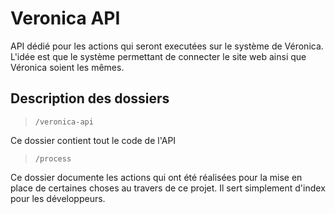 # Veronica API
API dédié pour les actions qui seront executées sur le système de Véronica. L'idée est que le système permettant de connecter le site web ainsi que Véronica soient les mêmes.

## Description des dossiers
> `/veronica-api`

Ce dossier contient tout le code de l'API

> `/process`

Ce dossier documente les actions qui ont été réalisées pour la mise en place de certaines choses au travers de ce projet. Il sert simplement d'index pour les développeurs.